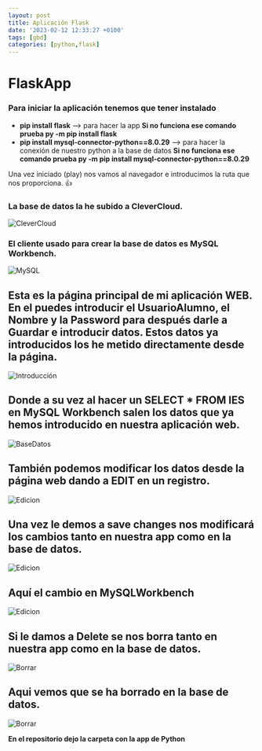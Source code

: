 ```yaml
---
layout: post
title: Aplicación Flask
date: '2023-02-12 12:33:27 +0100'
tags: [gbd]
categories: [python,flask]
---
```



# FlaskApp

### Para iniciar la aplicación tenemos que tener instalado 

- **pip install flask**  --> para hacer la app **Si no funciona ese comando prueba py -m pip install flask**
- **pip install mysql-connector-python==8.0.29** --> para hacer la conexión de nuestro python a la base de datos **Si no funciona ese comando prueba py -m pip install mysql-connector-python==8.0.29**


Una vez iniciado (play) nos vamos al navegador e introducimos la ruta que nos proporciona. :+1:

### La base de datos la he subido a CleverCloud.

![CleverCloud](https://images2.imgbox.com/42/78/V67Vi7pO_o.jpg "CleverCloud")

### El cliente usado para crear la base de datos es MySQL Workbench.

![MySQL](https://images2.imgbox.com/62/75/lPY3jNqL_o.jpg "MySQL")

Esta es la página principal de mi aplicación WEB.
En el puedes introducir el UsuarioAlumno, el Nombre y la Password para después darle a Guardar e introducir datos.
Estos datos ya introducidos los he metido directamente desde la página.
-------------------------------
![Introducción](https://images2.imgbox.com/31/75/0Zpg9ztq_o.jpg "Página Principal")


Donde a su vez al hacer un SELECT * FROM IES en MySQL Workbench salen los datos que ya hemos introducido en nuestra aplicación web.
-----------------------------------
![BaseDatos](https://images2.imgbox.com/40/71/IjNMdD4C_o.jpg "BaseDatos")

También podemos modificar los datos desde la página web dando a EDIT en un registro.
-----------------------------------
![Edicion](https://images2.imgbox.com/4c/32/0fgOkPbR_o.jpg "Edicion")

Una vez le demos a save changes nos modificará los cambios tanto en nuestra app como en la base de datos.
-----------------------------------
![Edicion](https://images2.imgbox.com/61/36/uWHFXr0b_o.jpg "Edicion")

Aquí el cambio en MySQLWorkbench
-----------------------------------
![Edicion](https://images2.imgbox.com/85/85/I0tcKN5W_o.jpg "Edicion")

Si le damos a Delete se nos borra tanto en nuestra app como en la base de datos.
-----------------------------------
![Borrar](https://images2.imgbox.com/23/9e/SXdh7f5d_o.jpg "Borrar")

Aqui vemos que se ha borrado en la base de datos.
-----------------------------------
![Borrar](https://images2.imgbox.com/f9/ba/YXJsUcX9_o.jpg "Borrar")





**En el repositorio dejo la carpeta con la app de Python**